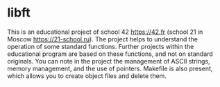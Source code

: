 # libft
This is an educational project of school 42 https://42.fr (school 21 in Moscow https://21-school.ru).
The project helps to understand the operation of some standard functions.
Further projects within the educational program are based on these functions, and not on standard originals.
You can note in the project the management of ASCII strings, memory management, and the use of pointers.
Makefile is also present, which allows you to create object files and delete them.
